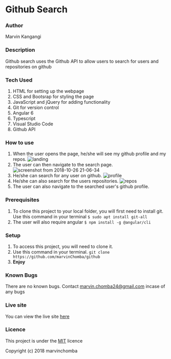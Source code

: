 # Github Search

### Author 
Marvin Kangangi

### Description
Github search uses the Github API to allow users to search for users and repositories on github

### Tech Used
1. HTML for setting up the webpage
2. CSS and Bootsrap for styling the page
3. JavaScript and jQuery for adding functionality
4. Git for version control
5. Angular 6 
6. Typescript
7. Visual Studio Code
8. Github API

### How to use
1. When the user opens the page, he/she will see my github profile and my repos.
![landing](https://user-images.githubusercontent.com/40211183/47608079-65255c00-da31-11e8-8e53-47204ad6e1a0.png)
2. The user can then navigate to the search page.
![screenshot from 2018-10-26 21-06-34](https://user-images.githubusercontent.com/40211183/47608066-3dce8f00-da31-11e8-9197-5a9cc73759a7.png)
3. He/she can search for any user on github.
![profile](https://user-images.githubusercontent.com/40211183/47608082-74a4a500-da31-11e8-8a9b-1f7cf14eba48.png)
4. He/she can also search for the users repositories.
![repos](https://user-images.githubusercontent.com/40211183/47608087-8ede8300-da31-11e8-8200-22f95abe2367.png)
5. The user can also navigate to the searched user's github profile.


    

### Prerequisites
1. To clone this project to your local folder, you will first need to install git.
  Use this command in your terminal
  `$ sudo apt install git-all`
2. The user will also require angular
    `$ npm install -g @angular/cli`

### Setup
1. To access this project, you will need to clone it.
2. Use this command in your terminal.
`git clone https://github.com/marvinChomba/github`
3. __Enjoy__

### Known Bugs
There are no known bugs. Contact marvin.chomba24@gmail.com incase of any bugs

### Live site
You can view the live site [here](https://marvinchomba.github.io/github/)

### Licence
This project is under the [MIT](https://github.com/marvinChomba/github/blob/master/LICENSE) licence

Copyright (c) 2018 marvinchomba

